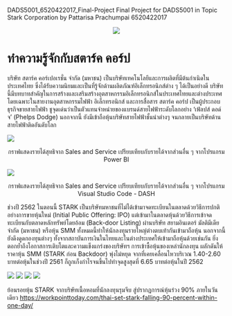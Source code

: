 DADS5001_6520422017_Final-Project
Final Project for DADS5001 in Topic Stark Corporation
by Pattarisa Prachumpai 6520422017
<p align="center">
  <img src="https://github.com/PPrachumpai/DADS5001_6520422017_Final-Project/assets/137283700/65618483-a983-4f87-a641-bd6b5aae3868"/>
</p>

# ทำความรู้จักกับสตาร์ค คอร์ป

บริษัท สตาร์ค คอร์เปอเรชั่น จำกัด (มหาชน) เป็นบริษัทเทคโนโลยีและการผลิตที่มีต้นกำเนิดในประเทศไทย ซึ่งได้รับความนิยมและเป็นที่รู้จักด้านผลิตภัณฑ์อิเล็กทรอนิกส์ต่าง ๆ 
ได้เป็นอย่างดี บริษัทนี้มีบทบาทสำคัญในการสร้างและเสริมสร้างอุตสาหกรรมอิเล็กทรอนิกส์ในประเทศไทยและต่างประเทศ โดยเฉพาะในสายงานอุตสาหกรรมไฟฟ้า อิเล็กทรอนิกส์ และการสื่อสาร 
สตาร์ค คอร์ป เป็นผู้ประกอบธุรกิจขายสายไฟฟ้า ชูจุดเด่นว่าเป็นตัวแทนจำหน่ายของแบรนด์สายไฟฟ้าระดับโลกอย่าง ‘เฟ้ลปส์ ดอด์จ’ (Phelps Dodge) 
นอกจากนี้ ยังมีเข้าถือหุ้นบริษัทสายไฟฟ้าชั้นนำต่างๆ จนกลายเป็นบริษัทด้านสายไฟฟ้าติดอันดับโลก

<img src="https://github.com/PPrachumpai/DADS5001_6520422017_Final-Project/assets/137283700/5e4884e9-33a3-43a4-805b-e8fbce105567"/>
<p align="center">
  กราฟแสดงรายได้สุทธิจาก Sales and Service เปรียบเทียบกับรายได้จากส่วนอื่น ๆ จากโปรแกรม Power BI
</p>
<img src="https://github.com/PPrachumpai/DADS5001_6520422017_Final-Project/assets/137283700/60867c1d-cbe4-42ce-9d4b-37a79d7213f1"/>
<p align="center"> กราฟแสดงรายได้สุทธิจาก Sales and Service เปรียบเทียบกับรายได้จากส่วนอื่น ๆ จากโปรแกรม Visual Studio Code - DASH
</p>

ช่วงปี 2562 ในตอนนี้ STARK เป็นบริษัทมหาชนที่ไม่ได้เข้ามาจดทะเบียนในตลาดด้วยวิธีการปกติอย่างการขายหุ้นใหม่ (Initial Public Offering: IPO)
แต่เข้ามาในตลาดหุ้นด้วยวิธีการเข้าจดทะเบียนกับตลาดหลักทรัพย์โดยอ้อม (Back-door Listing) ผ่านบริษัท สยามอินเตอร์ มัลติมีเดีย จำกัด (มหาชน) หรือหุ้น SMM
ทั้งหมดนี้ทำให้นักลงทุนรายใหญ่ต่างตบเท้ากันเข้ามาถือหุ้น นอกจากนี้ ยังดึงดูดกองทุนต่างๆ ทั้งจากสถาบันการเงินในไทยและในต่างประเทศให้เข้ามาถือหุ้นด้วยเช่นกัน ยิ่งตอกย้ำถึงโอกาสการเติบโตและความแข็งแกร่งของบริษัทฯ
การเข้าซื้อหุ้นของเหล่านักลงทุน ผลักดันให้ราคาหุ้น SMM (STARK ก่อน Backdoor) พุ่งไม่หยุด จากที่เคยเคลื่อนไหวบริเวณ 1.40-2.60 บาทต่อหุ้นในช่วงปี 2561 ก็ถูกเก็งกำไรจนขึ้นไปทำจุดสูงสุดที่ 6.65 บาทต่อหุ้นในปี 2562

<img src="https://github.com/PPrachumpai/DADS5001_6520422017_Final-Project/assets/137283700/63cd83dc-4c98-4cdb-b324-39d92c6b1467"/>
<img src="https://github.com/PPrachumpai/DADS5001_6520422017_Final-Project/assets/137283700/fe8f52e1-732f-4056-8b61-979215287728"/>

<img src="https://github.com/PPrachumpai/DADS5001_6520422017_Final-Project/assets/137283700/2d165880-0e4c-446f-bc3d-d6504b92b599"/>
<img src="https://github.com/PPrachumpai/DADS5001_6520422017_Final-Project/assets/137283700/e2e898ff-598c-4f59-af54-4689deffede5"/>

ย้อนรอยหุ้น STARK จากบริษัทเนื้อหอมที่นักลงทุนรุมจีบ สู่ปรากฏการณ์หุ้นร่วง 90% ภายในวันเดียว
https://workpointtoday.com/thai-set-stark-falling-90-percent-within-one-day/
